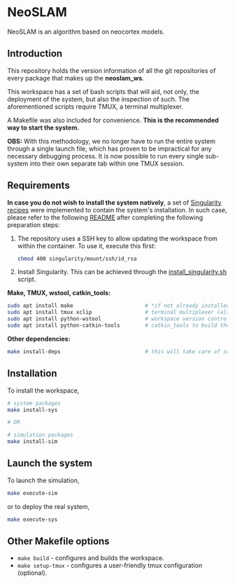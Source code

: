 # NeoSLAM
NeoSLAM is an algorithm based on neocortex models.

## Introduction
This repository holds the version information of all the git repositories of every package that makes up the **neoslam_ws**.

This workspace has a set of bash scripts that will aid, not only, the deployment of the system, but also the inspection of such. The aforementioned scripts require TMUX, a terminal multiplexer.

A Makefile was also included for convenience. **This is the recommended way to start the system.**

**OBS:** With this methodology, we no longer have to run the entire system through a single launch file, which has proven to be impractical for any necessary debugging process. It is now possible to run every single sub-system into their own separate tab within one TMUX session.


## Requirements

**In case you do not wish to install the system natively**, a set of [Singularity recipes](singularity/recipes/) were implemented to contain the system's installation. In such case, please refer to the following [README](singularity/README.md) after completing the following preparation steps:
1. The repository uses a SSH key to allow updating the workspace from within the container. To use it, execute this first:
    ```bash
    chmod 400 singularity/mount/ssh/id_rsa
    ```
2. Install Singularity. This can be achieved through the [install_singularity.sh](scripts/shell/install_singularity.sh) script.

**Make, TMUX, wstool, catkin_tools:**
```bash
sudo apt install make                       # *if not already installed in your system*
sudo apt install tmux xclip                 # terminal multiplexer (alternative to GNU screen)
sudo apt install python-wstool              # workspace version control tool
sudo apt install python-catkin-tools        # catkin_tools to build the workspace
```

**Other dependencies:**
```bash
make install-deps                           # this will take care of source / binary installations in your system. For more information check the shell scripts.
```


## Installation
To install the workspace,
```bash
# system packages
make install-sys

# OR

# simulation packages
make install-sim
```


## Launch the system
To launch the simulation,
```bash
make execute-sim
```
or to deploy the real system,
```bash
make execute-sys
```


## Other Makefile options

* ```make build``` - configures and builds the workspace.
* ```make setup-tmux``` - configures a user-friendly tmux configuration (optional).
